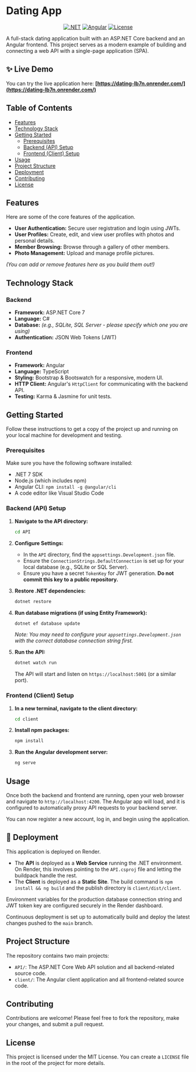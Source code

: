 # Dating App

<div align="center">

[![.NET](https://img.shields.io/badge/.NET-7-512BD4?style=for-the-badge&logo=dotnet)](https://dotnet.microsoft.com/en-us/download/dotnet/7.0)
[![Angular](https://img.shields.io/badge/Angular-DD0031?style=for-the-badge&logo=angular&logoColor=white)](https://angular.io/)
[![License](https://img.shields.io/badge/license-MIT-blue.svg?style=for-the-badge)](/LICENSE)

</div>

A full-stack dating application built with an ASP.NET Core backend and an Angular frontend. This project serves as a modern example of building and connecting a web API with a single-page application (SPA).

## ✨ Live Demo

You can try the live application here: **[https://dating-lb7n.onrender.com/](https://dating-lb7n.onrender.com/)**

## Table of Contents

-   [Features](#features)
-   [Technology Stack](#technology-stack)
-   [Getting Started](#getting-started)
    -   [Prerequisites](#prerequisites)
    -   [Backend (API) Setup](#backend-api-setup)
    -   [Frontend (Client) Setup](#frontend-client-setup)
-   [Usage](#usage)
-   [Project Structure](#project-structure)
-   [Deployment](#-deployment)
-   [Contributing](#contributing)
-   [License](#license)

## Features

Here are some of the core features of the application.

-   **User Authentication:** Secure user registration and login using JWTs.
-   **User Profiles:** Create, edit, and view user profiles with photos and personal details.
-   **Member Browsing:** Browse through a gallery of other members.
-   **Photo Management:** Upload and manage profile pictures.

*(You can add or remove features here as you build them out!)*

## Technology Stack

### Backend

-   **Framework:** ASP.NET Core 7
-   **Language:** C#
-   **Database:** *(e.g., SQLite, SQL Server - please specify which one you are using)*
-   **Authentication:** JSON Web Tokens (JWT)

### Frontend

-   **Framework:** Angular
-   **Language:** TypeScript
-   **Styling:** Bootstrap & Bootswatch for a responsive, modern UI.
-   **HTTP Client:** Angular's `HttpClient` for communicating with the backend API.
-   **Testing:** Karma & Jasmine for unit tests.

## Getting Started

Follow these instructions to get a copy of the project up and running on your local machine for development and testing.

### Prerequisites

Make sure you have the following software installed:

-   .NET 7 SDK
-   Node.js (which includes npm)
-   Angular CLI: `npm install -g @angular/cli`
-   A code editor like Visual Studio Code

### Backend (API) Setup

1.  **Navigate to the API directory:**
    ```sh
    cd API
    ```

2.  **Configure Settings:**
    - In the `API` directory, find the `appsettings.Development.json` file.
    - Ensure the `ConnectionStrings.DefaultConnection` is set up for your local database (e.g., SQLite or SQL Server).
    - Ensure you have a secret `TokenKey` for JWT generation. **Do not commit this key to a public repository.**

3.  **Restore .NET dependencies:**
    ```sh
    dotnet restore
    ```

4.  **Run database migrations (if using Entity Framework):**
    ```sh
    dotnet ef database update
    ```
    *Note: You may need to configure your `appsettings.Development.json` with the correct database connection string first.*

5.  **Run the API:**
    ```sh
    dotnet watch run
    ```
    The API will start and listen on `https://localhost:5001` (or a similar port).

### Frontend (Client) Setup

1.  **In a new terminal, navigate to the client directory:**
    ```sh
    cd client
    ```

2.  **Install npm packages:**
    ```sh
    npm install
    ```

3.  **Run the Angular development server:**
    ```sh
    ng serve
    ```

## Usage

Once both the backend and frontend are running, open your web browser and navigate to `http://localhost:4200`. The Angular app will load, and it is configured to automatically proxy API requests to your backend server.

You can now register a new account, log in, and begin using the application.

## 🚀 Deployment

This application is deployed on Render.

- The **API** is deployed as a **Web Service** running the .NET environment. On Render, this involves pointing to the `API.csproj` file and letting the buildpack handle the rest.
- The **Client** is deployed as a **Static Site**. The build command is `npm install && ng build` and the publish directory is `client/dist/client`.

Environment variables for the production database connection string and JWT token key are configured securely in the Render dashboard.

Continuous deployment is set up to automatically build and deploy the latest changes pushed to the `main` branch.

## Project Structure

The repository contains two main projects:

-   `API/`: The ASP.NET Core Web API solution and all backend-related source code.
-   `client/`: The Angular client application and all frontend-related source code.

## Contributing

Contributions are welcome! Please feel free to fork the repository, make your changes, and submit a pull request.

## License

This project is licensed under the MIT License. You can create a `LICENSE` file in the root of the project for more details.
